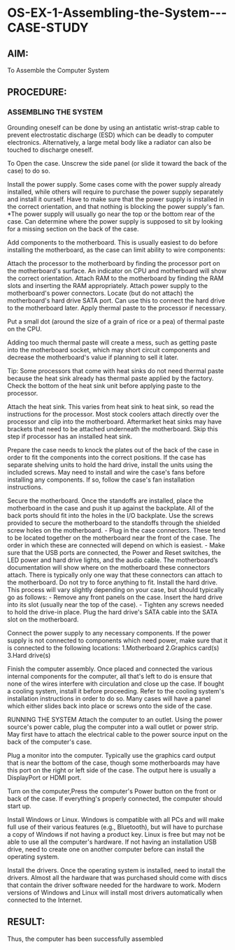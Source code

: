 # OS-EX-1-Assembling-the-System---CASE-STUDY

## AIM:
To Assemble the Computer System

## PROCEDURE:
### ASSEMBLING THE SYSTEM
Grounding oneself can be done by using an antistatic wrist-strap cable to prevent electrostatic discharge (ESD) which can be deadly to computer electronics.
Alternatively, a large metal body like a radiator can also be touched to discharge oneself.


To Open the case. Unscrew the side panel (or slide it toward the back of the case) to do so.


Install the power supply. Some cases come with the power supply already installed, while others will require to purchase the power supply separately and install it ourself. Have to make sure that the power supply is installed in the correct orientation, and that nothing is blocking the power supply's fan. *The power supply will usually go near the top or the bottom rear of the case. Can determine where the power supply is supposed to sit by looking for a missing section on the back of the case.


Add components to the motherboard. This is usually easiest to do before installing the motherboard, as the case can limit ability to wire components:

Attach the processor to the motherboard by finding the processor port on the motherboard's surface. An indicator on CPU and motherboard will show the correct orientation.
Attach RAM to the motherboard by finding the RAM slots and inserting the RAM appropriately.
Attach power supply to the motherboard's power connectors.
Locate (but do not attach) the motherboard's hard drive SATA port. Can use this to connect the hard drive to the motherboard later. 
Apply thermal paste to the processor if necessary.

Put a small dot (around the size of a grain of rice or a pea) of thermal paste on the CPU.

Adding too much thermal paste will create a mess, such as getting paste into the motherboard socket, which may short circuit components and decrease the motherboard's value if planning to sell it later.

Tip: Some processors that come with heat sinks do not need thermal paste because the heat sink already has thermal paste applied by the factory. Check the bottom of the heat sink unit before applying paste to the processor.



Attach the heat sink. This varies from heat sink to heat sink, so read the instructions for the processor.
Most stock coolers attach directly over the processor and clip into the motherboard.
Aftermarket heat sinks may have brackets that need to be attached underneath the motherboard.
Skip this step if processor has an installed heat sink.


Prepare the case needs to knock the plates out of the back of the case in order to fit the components into the correct positions.
If the case has separate shelving units to hold the hard drive, install the units using the included screws.
May need to install and wire the case's fans before installing any components. If so, follow the case's fan installation instructions.


Secure the motherboard. Once the standoffs are installed, place the motherboard in the case and push it up against the backplate. All of the back ports should fit into the holes in the I/O backplate.
Use the screws provided to secure the motherboard to the standoffs through the shielded screw holes on the motherboard. - Plug in the case connectors. These tend to be located together on the motherboard near the front of the case. The order in which these are connected will depend on which is easiest. -
Make sure that the USB ports are connected, the Power and Reset switches, the LED power and hard drive lights, and the audio cable.
The motherboard’s documentation will show where on the motherboard these connectors attach.
There is typically only one way that these connectors can attach to the motherboard. Do not try to force anything to fit.
Install the hard drive. This process will vary slightly depending on your case, but should typically go as follows: - Remove any front panels on the case.
Insert the hard drive into its slot (usually near the top of the case). -
Tighten any screws needed to hold the drive-in place.
Plug the hard drive's SATA cable into the SATA slot on the motherboard.


Connect the power supply to any necessary components. If the power supply is not connected to components which need power, make sure that it is connected to the following locations:
1.Motherboard
2.Graphics card(s)
3.Hard drive(s)


Finish the computer assembly.
Once placed and connected the various internal components for the computer, all that's left to do is ensure that none of the wires interfere with circulation and close up the case.
If bought a cooling system, install it before proceeding.
Refer to the cooling system's installation instructions in order to do so.
Many cases will have a panel which either slides back into place or screws onto the side of the case.


RUNNING THE SYSTEM
Attach the computer to an outlet. Using the power source's power cable, plug the computer into a wall outlet or power strip.
May first have to attach the electrical cable to the power source input on the back of the computer's case.


Plug a monitor into the computer. Typically use the graphics card output that is near the bottom of the case, though some motherboards may have this port on the right or left side of the case.
The output here is usually a DisplayPort or HDMI port.


Turn on the computer,Press the computer's Power button on the front or back of the case. If everything's properly connected, the computer should start up.


Install Windows or Linux. Windows is compatible with all PCs and will make full use of their various features (e.g., Bluetooth), but will have to purchase a copy of Windows if not having a product key. Linux is free but may not be able to use all the computer's hardware.
If not having an installation USB drive, need to create one on another computer before can install the operating system.


Install the drivers. Once the operating system is installed, need to install the drivers.
Almost all the hardware that was purchased should come with discs that contain the driver software needed for the hardware to work.
Modern versions of Windows and Linux will install most drivers automatically when connected to the Internet.

## RESULT:
Thus, the computer has been successfully assembled
